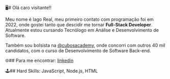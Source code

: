 🖥️# Olá caro visitante!!

Meu nome é Iago Real, meu primeiro contato com programação foi em 2022, onde gostei tanto que descidir me tornar **Full-Stack Developer**. Atualmente estou cursando Tecnólogo em Análise e Desenvolvimento de Software. 

Também sou bolsista na [@cubosacademy](https://cubos.academy/), onde concorri com outros 40 mil candidatos, com o curso de Desenvolvimento de Software Back-end. 

🌐## Para me encontrar:
[linkedin]()


🕹️## Hard Skills:
JavaScript, Node.js, HTML

